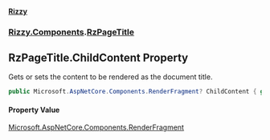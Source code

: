 #### [Rizzy](index 'index')
### [Rizzy.Components](Rizzy.Components 'Rizzy.Components').[RzPageTitle](Rizzy.Components.RzPageTitle 'Rizzy.Components.RzPageTitle')

## RzPageTitle.ChildContent Property

Gets or sets the content to be rendered as the document title.

```csharp
public Microsoft.AspNetCore.Components.RenderFragment? ChildContent { get; set; }
```

#### Property Value
[Microsoft.AspNetCore.Components.RenderFragment](https://docs.microsoft.com/en-us/dotnet/api/Microsoft.AspNetCore.Components.RenderFragment 'Microsoft.AspNetCore.Components.RenderFragment')